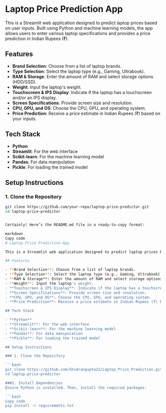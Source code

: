 # Laptop Price Prediction App

This is a Streamlit web application designed to predict laptop prices based on user inputs. Built using Python and machine learning models, the app allows users to enter various laptop specifications and provides a price prediction in Indian Rupees (₹).

## Features

- **Brand Selection**: Choose from a list of laptop brands.
- **Type Selection**: Select the laptop type (e.g., Gaming, Ultrabook).
- **RAM & Storage**: Enter the amount of RAM and select storage options (HDD/SSD).
- **Weight**: Input the laptop's weight.
- **Touchscreen & IPS Display**: Indicate if the laptop has a touchscreen and/or an IPS display.
- **Screen Specifications**: Provide screen size and resolution.
- **CPU, GPU, and OS**: Choose the CPU, GPU, and operating system.
- **Price Prediction**: Receive a price estimate in Indian Rupees (₹) based on your inputs.

## Tech Stack

- **Python**
- **Streamlit**: For the web interface
- **Scikit-learn**: For the machine learning model
- **Pandas**: For data manipulation
- **Pickle**: For loading the trained model

## Setup Instructions

### 1. Clone the Repository

```bash
git clone https://github.com/your-repo/laptop-price-predictor.git
cd laptop-price-predictor


Certainly! Here’s the README.md file in a ready-to-copy format:

markdown
Copy code
# Laptop Price Prediction App

This is a Streamlit web application designed to predict laptop prices based on user inputs. Built using Python and machine learning models, the app allows users to enter various laptop specifications and provides a price prediction in Indian Rupees (₹).

## Features

- **Brand Selection**: Choose from a list of laptop brands.
- **Type Selection**: Select the laptop type (e.g., Gaming, Ultrabook).
- **RAM & Storage**: Enter the amount of RAM and select storage options (HDD/SSD).
- **Weight**: Input the laptop's weight.
- **Touchscreen & IPS Display**: Indicate if the laptop has a touchscreen and/or an IPS display.
- **Screen Specifications**: Provide screen size and resolution.
- **CPU, GPU, and OS**: Choose the CPU, GPU, and operating system.
- **Price Prediction**: Receive a price estimate in Indian Rupees (₹) based on your inputs.

## Tech Stack

- **Python**
- **Streamlit**: For the web interface
- **Scikit-learn**: For the machine learning model
- **Pandas**: For data manipulation
- **Pickle**: For loading the trained model

## Setup Instructions

### 1. Clone the Repository

```bash
git clone https://github.com/Shimrangupta22/Laptop_Price_Prediction.git
cd laptop-price-predictor

###2. Install Dependencies
Ensure Python is installed. Then, install the required packages:

```bash
Copy code
pip install -r requirements.txt
